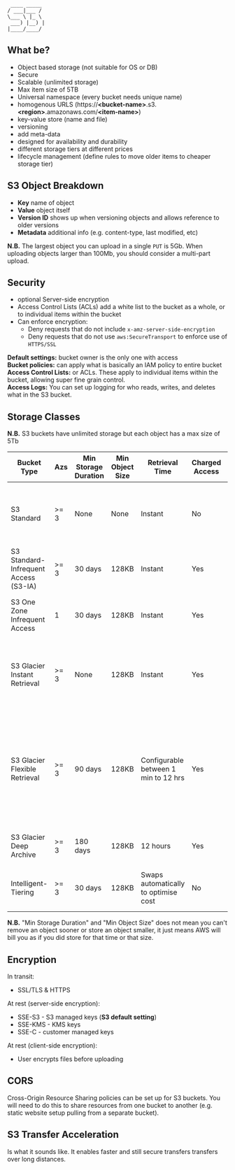 ```
 ____ _____ 
/ ___|___ / 
\___ \ |_ \ 
 ___) |__) |
|____/____/ 
```

## What be?
* Object based storage (not suitable for OS or DB)
* Secure
* Scalable (unlimited storage)
* Max item size of 5TB
* Universal namespace (every bucket needs unique name)
* homogenous URLS (https://**\<bucket-name\>**.s3.**\<region\>**.amazonaws.com/**\<item-name\>**)
* key-value store (name and file)
* versioning
* add meta-data
* designed for availability and durability
* different storage tiers at different prices
* lifecycle management (define rules to move older items to cheaper storage tier)

## S3 Object Breakdown
* **Key** name of object
* **Value** object itself
* **Version ID** shows up when versioning objects and allows reference to older versions
* **Metadata** additional info (e.g. content-type, last modified, etc)

**N.B.** The largest object you can upload in a single `PUT` is 5Gb. When uploading objects larger than 100Mb, you should consider a multi-part upload.

## Security
* optional Server-side encryption
* Access Control Lists (ACLs) add a white list to the bucket as a whole, or to individual items within the bucket
* Can enforce encryption:
    * Deny requests that do not include `x-amz-server-side-encryption`
    * Deny requests that do not use `aws:SecureTransport` to enforce use of `HTTPS/SSL`

**Default settings:** bucket owner is the only one with access  
**Bucket policies:** can apply what is basically an IAM policy to entire bucket  
**Access Control Lists:** or ACLs. These apply to individual items within the bucket, allowing super fine grain control.  
**Access Logs:** You can set up logging for who reads, writes, and deletes what in the S3 bucket.  

## Storage Classes


**N.B.** S3 buckets have unlimited storage but each object has a max size of 5Tb

| Bucket Type | Azs | Min Storage Duration | Min Object Size | Retrieval Time | Charged Access | Examples |
|-|-|-|-|-|-|-|
| S3 Standard| >= 3 | None | None | Instant | No | websites, content distribution, mobile and gaming apps, and big data analytics|
| S3 Standard-Infrequent Access (S3-IA) | >= 3 | 30 days | 128KB | Instant | Yes | long-term storage, backups, disaster recovery files |
| S3 One Zone Infrequent Access | 1 | 30 days | 128KB | Instant | Yes | long lived, infrequently accessed, non-critical data |
| S3 Glacier Instant Retrieval | >= 3 | None | 128KB | Instant | Yes | Media asset workflows, Healthcare information archiving, Scientific data analytics |
| S3 Glacier Flexible Retrieval | >= 3 | 90 days | 128KB | Configurable between 1 min to 12 hrs | Yes | backup and disaster recovery use cases when large sets of data occasionally need to be retrieved in minutes, without concern for costs |
| S3 Glacier Deep Archive | >= 3 | 180 days | 128KB | 12 hours | Yes | Ideal alternative to magnetic tape libraries |
| Intelligent-Tiering | >= 3 | 30 days | 128KB | Swaps automatically to optimise cost | No | Unknown and unpredictable access patterns |

**N.B.** "Min Storage Duration" and "Min Object Size" does not mean you can't remove an object sooner or store an object smaller, it just means AWS will bill you as if you did store for that time or that size.


## Encryption

In transit:
* SSL/TLS & HTTPS

At rest (server-side encryption):
* SSE-S3 - S3 managed keys (**S3 default setting**)
* SSE-KMS - KMS keys
* SSE-C - customer managed keys 

At rest (client-side encryption):
* User encrypts files before uploading

## CORS
Cross-Origin Resource Sharing policies can be set up for S3 buckets. You will need to do this to share resources from one bucket to another (e.g. static website setup pulling from a separate bucket).  

## S3 Transfer Acceleration
Is what it sounds like. It enables faster and still secure transfers transfers over long distances.